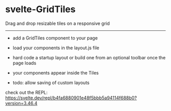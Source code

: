 # svelte-GridTiles
Drag and drop resizable tiles on a responsive grid

-------------------

- add a GridTiles component to your page<br>
- load your components in the layout.js file<br>
- hard code a startup layout or build one from an optional toolbar once the page loads<br>
- your components appear inside the Tiles<br>

- todo: allow saving of custom layouts

check out the REPL:
https://svelte.dev/repl/b4fa6880901e48f5bbb5a94114f688b0?version=3.46.4
